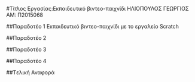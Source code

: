﻿#Τίτλος Εργασίας:Εκπαιδευτικό βιντεο-παιχνίδι 
ΗΛΙΟΠΟΥΛΟΣ ΓΕΩΡΓΙΟΣ
ΑΜ: Π2015068

##Παραδοτέο 1
Εκπαιδευτικό βιντεο-παιχνίδι με το εργαλείο  Scratch


##Παραδοτέο 2


##Παραδοτέο 3


##Παραδοτέο 4


##Tελική Αναφορά

